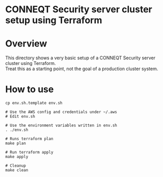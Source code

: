 CONNEQT Security server cluster setup using Terraform
=====================================================

# Overview

This directory shows a very basic setup of a CONNEQT Security server cluster using Terraform.  
Treat this as a starting point, not the goal of a production cluster system.

# How to use

```
cp env.sh.template env.sh

# Use the AWS config and credentials under ~/.aws
# Edit env.sh

# Use the environment variables written in env.sh
. ./env.sh

# Runs terraform plan
make plan

# Run terraform apply
make apply

# Cleanup
make clean
```

